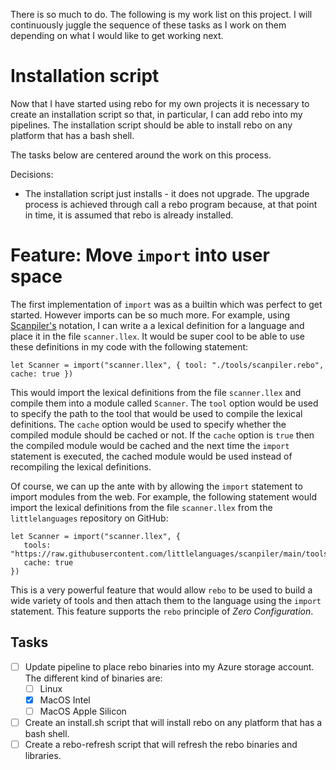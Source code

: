 There is so much to do.  The following is my work list on this project.  I will continuously juggle the sequence of these tasks as I work on them depending on what I would like to get working next.

# Installation script

Now that I have started using rebo for my own projects it is necessary to create an installation script so that, in particular, I can add rebo into my pipelines.  The installation script should be able to install rebo on any platform that has a bash shell.

The tasks below are centered around the work on this process.

Decisions:

- The installation script just installs - it does not upgrade.  The upgrade process is achieved through call a rebo program because, at that point in time, it is assumed that rebo is already installed.

# Feature: Move `import` into user space

The first implementation of `import` was as a builtin which was perfect to get started.  However imports can be so much more.  For example, using [Scanpiler's](https://github.com/littlelanguages/scanpiler) notation, I can write a a lexical definition for a language and place it in the file `scanner.llex`.  It would be super cool to be able to use these definitions in my code with the following statement:

```rebo
let Scanner = import("scanner.llex", { tool: "./tools/scanpiler.rebo", cache: true })
```

This would import the lexical definitions from the file `scanner.llex` and compile them into a module called `Scanner`.  The `tool` option would be used to specify the path to the tool that would be used to compile the lexical definitions.  The `cache` option would be used to specify whether the compiled module should be cached or not.  If the `cache` option is `true` then the compiled module would be cached and the next time the `import` statement is executed, the cached module would be used instead of recompiling the lexical definitions.

Of course, we can up the ante with by allowing the `import` statement to import modules from the web.  For example, the following statement would import the lexical definitions from the file `scanner.llex` from the `littlelanguages` repository on GitHub:

```rebo
let Scanner = import("scanner.llex", { 
   tools: "https://raw.githubusercontent.com/littlelanguages/scanpiler/main/tools/scanpiler.rebo", 
   cache: true 
})
```

This is a very powerful feature that would allow `rebo` to be used to build a wide variety of tools and then attach them to the language using the `import` statement.  This feature supports the `rebo` principle of *Zero Configuration*.

## Tasks

- [ ] Update pipeline to place rebo binaries into my Azure storage account.  The different kind of binaries are:
   - [ ] Linux
   - [X] MacOS Intel
   - [ ] MacOS Apple Silicon
- [ ] Create an install.sh script that will install rebo on any platform that has a bash shell.
- [ ] Create a rebo-refresh script that will refresh the rebo binaries and libraries.
